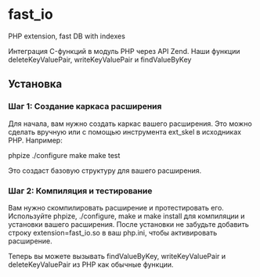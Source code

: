 # fast_io
PHP extension, fast DB with indexes

Интеграция C-функций в модуль PHP через API Zend. 
Наши функции deleteKeyValuePair, writeKeyValuePair и findValueByKey

## Установка

### Шаг 1: Создание каркаса расширения

Для начала, вам нужно создать каркас вашего расширения. Это можно сделать вручную или с помощью инструмента ext_skel в исходниках PHP. Например:

phpize
./configure
make
make test


Это создаст базовую структуру для вашего расширения.


### Шаг 2: Компиляция и тестирование

Вам нужно скомпилировать расширение и протестировать его. Используйте phpize, ./configure, make и make install для компиляции и установки вашего расширения. После установки не забудьте добавить строку extension=fast_io.so в ваш php.ini, чтобы активировать расширение.

Теперь вы можете вызывать findValueByKey, writeKeyValuePair и deleteKeyValuePair из PHP как обычные функции.
